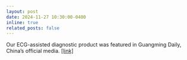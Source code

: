 ```yaml
---
layout: post
date: 2024-11-27 10:30:00-0400
inline: true
related_posts: false
---
```


Our ECG-assisted diagnostic product was featured in Guangming Daily, China’s official media.
[[link]](https://app2.gmdaily.cn/as/opened/n/b6e1cf86c5d3455fa0d8460a768b7680)
